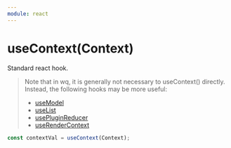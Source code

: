 ```yaml
---
module: react
---
```


# useContext(Context)

Standard react hook.

> Note that in wq, it is generally not necessary to useContext() directly.  Instead, the following hooks may be more useful:
> * [useModel]
> * [useList]
> * [usePluginReducer]
> * [useRenderContext]

```js
const contextVal = useContext(Context);
```

[useModel]: ./useModel.md
[useList]: ./useList.md
[usePluginReducer]: ./usePluginReducer.md
[useRenderContext]: ./useRenderContext.md
